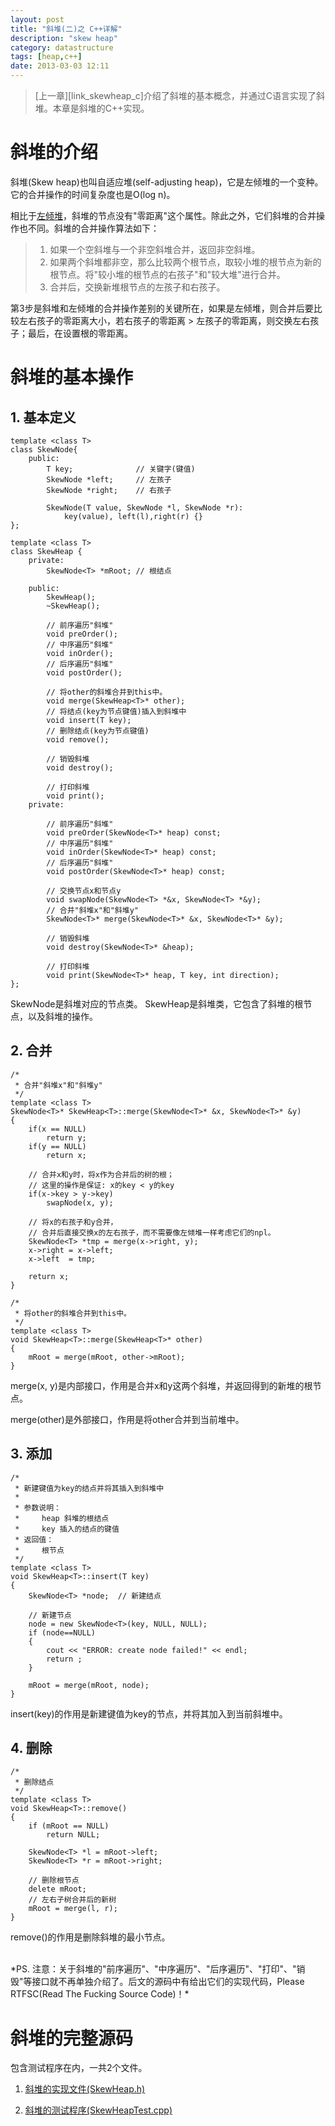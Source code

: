 ```yaml
---
layout: post
title: "斜堆(二)之 C++详解"
description: "skew heap"
category: datastructure
tags: [heap,c++]
date: 2013-03-03 12:11
---
```



> [上一章][link_skewheap_c]介绍了斜堆的基本概念，并通过C语言实现了斜堆。本章是斜堆的C++实现。



# 斜堆的介绍

斜堆(Skew heap)也叫自适应堆(self-adjusting heap)，它是左倾堆的一个变种。它的合并操作的时间复杂度也是O(log n)。

相比于[左倾堆][link_leftist_cplus]，斜堆的节点没有"零距离"这个属性。除此之外，它们斜堆的合并操作也不同。斜堆的合并操作算法如下：

> 1. 如果一个空斜堆与一个非空斜堆合并，返回非空斜堆。  
> 2. 如果两个斜堆都非空，那么比较两个根节点，取较小堆的根节点为新的根节点。将"较小堆的根节点的右孩子"和"较大堆"进行合并。  
> 3. 合并后，交换新堆根节点的左孩子和右孩子。  

第3步是斜堆和左倾堆的合并操作差别的关键所在，如果是左倾堆，则合并后要比较左右孩子的零距离大小，若右孩子的零距离 > 左孩子的零距离，则交换左右孩子；最后，在设置根的零距离。


# 斜堆的基本操作

## 1. 基本定义

    template <class T>
    class SkewNode{
        public:
            T key;				// 关键字(键值)
            SkewNode *left;		// 左孩子
            SkewNode *right;	// 右孩子

            SkewNode(T value, SkewNode *l, SkewNode *r):
                key(value), left(l),right(r) {}
    };

    template <class T>
    class SkewHeap {
        private:
            SkewNode<T> *mRoot;	// 根结点

        public:
            SkewHeap();
            ~SkewHeap();

            // 前序遍历"斜堆"
            void preOrder();
            // 中序遍历"斜堆"
            void inOrder();
            // 后序遍历"斜堆"
            void postOrder();

            // 将other的斜堆合并到this中。
            void merge(SkewHeap<T>* other);
            // 将结点(key为节点键值)插入到斜堆中
            void insert(T key);
            // 删除结点(key为节点键值)
            void remove();

            // 销毁斜堆
            void destroy();

            // 打印斜堆
            void print();
        private:

            // 前序遍历"斜堆"
            void preOrder(SkewNode<T>* heap) const;
            // 中序遍历"斜堆"
            void inOrder(SkewNode<T>* heap) const;
            // 后序遍历"斜堆"
            void postOrder(SkewNode<T>* heap) const;

            // 交换节点x和节点y
            void swapNode(SkewNode<T> *&x, SkewNode<T> *&y);
            // 合并"斜堆x"和"斜堆y"
            SkewNode<T>* merge(SkewNode<T>* &x, SkewNode<T>* &y);

            // 销毁斜堆
            void destroy(SkewNode<T>* &heap);

            // 打印斜堆
            void print(SkewNode<T>* heap, T key, int direction);
    };

SkewNode是斜堆对应的节点类。
SkewHeap是斜堆类，它包含了斜堆的根节点，以及斜堆的操作。


## 2. 合并

    /*
     * 合并"斜堆x"和"斜堆y"
     */
    template <class T>
    SkewNode<T>* SkewHeap<T>::merge(SkewNode<T>* &x, SkewNode<T>* &y)
    {
        if(x == NULL)
            return y;
        if(y == NULL)
            return x;

        // 合并x和y时，将x作为合并后的树的根；
        // 这里的操作是保证: x的key < y的key
        if(x->key > y->key)
            swapNode(x, y);

        // 将x的右孩子和y合并，
        // 合并后直接交换x的左右孩子，而不需要像左倾堆一样考虑它们的npl。
        SkewNode<T> *tmp = merge(x->right, y);
        x->right = x->left;
        x->left  = tmp;

        return x;
    }

    /*
     * 将other的斜堆合并到this中。
     */
    template <class T>
    void SkewHeap<T>::merge(SkewHeap<T>* other)
    {
        mRoot = merge(mRoot, other->mRoot);
    }

merge(x, y)是内部接口，作用是合并x和y这两个斜堆，并返回得到的新堆的根节点。

merge(other)是外部接口，作用是将other合并到当前堆中。



## 3. 添加

    /* 
     * 新建键值为key的结点并将其插入到斜堆中
     *
     * 参数说明：
     *     heap 斜堆的根结点
     *     key 插入的结点的键值
     * 返回值：
     *     根节点
     */
    template <class T>
    void SkewHeap<T>::insert(T key)
    {
        SkewNode<T> *node;	// 新建结点

        // 新建节点
        node = new SkewNode<T>(key, NULL, NULL);
        if (node==NULL)
        {
            cout << "ERROR: create node failed!" << endl;
            return ;
        }

        mRoot = merge(mRoot, node);
    }

insert(key)的作用是新建键值为key的节点，并将其加入到当前斜堆中。

## 4. 删除

    /* 
     * 删除结点
     */
    template <class T>
    void SkewHeap<T>::remove()
    {
        if (mRoot == NULL)
            return NULL;

        SkewNode<T> *l = mRoot->left;
        SkewNode<T> *r = mRoot->right;

        // 删除根节点
        delete mRoot;
        // 左右子树合并后的新树
        mRoot = merge(l, r); 
    }

remove()的作用是删除斜堆的最小节点。

<br/>
*PS. 注意：关于斜堆的"前序遍历"、"中序遍历"、"后序遍历"、"打印"、"销毁"等接口就不再单独介绍了。后文的源码中有给出它们的实现代码，Please RTFSC(Read The Fucking Source Code)！*




# 斜堆的完整源码

包含测试程序在内，一共2个文件。

1. [斜堆的实现文件(SkewHeap.h)][link_skewheap_cplus_01] 

2. [斜堆的测试程序(SkewHeapTest.cpp)][link_skewheap_cplus_02] 



[link_skewheap_cplus_01]: https://github.com/wangkuiwu/datastructs_and_algorithm/blob/master/source/heap/skewheap/cplus/SkewHeap.h
[link_skewheap_cplus_02]: https://github.com/wangkuiwu/datastructs_and_algorithm/blob/master/source/heap/skewheap/cplus/SkewHeapTest.cpp
[link_leftist_cplus]: /2013/03/02/leftist-cplus/

